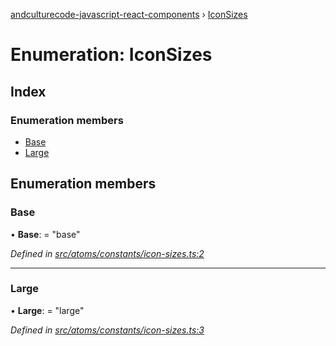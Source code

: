 [andculturecode-javascript-react-components](../README.md) › [IconSizes](iconsizes.md)

# Enumeration: IconSizes

## Index

### Enumeration members

* [Base](iconsizes.md#base)
* [Large](iconsizes.md#large)

## Enumeration members

###  Base

• **Base**: = "base"

*Defined in [src/atoms/constants/icon-sizes.ts:2](https://github.com/AndcultureCode/AndcultureCode.JavaScript.React.Components/blob/70e5ccf/src/atoms/constants/icon-sizes.ts#L2)*

___

###  Large

• **Large**: = "large"

*Defined in [src/atoms/constants/icon-sizes.ts:3](https://github.com/AndcultureCode/AndcultureCode.JavaScript.React.Components/blob/70e5ccf/src/atoms/constants/icon-sizes.ts#L3)*
